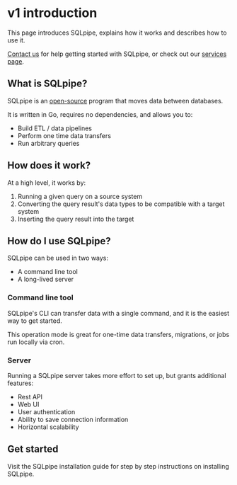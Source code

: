 # v1 introduction

This page introduces SQLpipe, explains how it works and describes how to use it.

[Contact us](https://sqlpipe.com/contact) for help getting started with SQLpipe, or check out our [services page](https://sqlpipe.com/services).

## What is SQLpipe?

SQLpipe is an [open-source](https://github.com/sqlpipe/sqlpipe) program that moves data between databases.

It is written in Go, requires no dependencies, and allows you to:

* Build ETL / data pipelines
* Perform one time data transfers
* Run arbitrary queries

## How does it work?

At a high level, it works by:

1. Running a given query on a source system
2. Converting the query result's data types to be compatible with a target system
3. Inserting the query result into the target

## How do I use SQLpipe?

SQLpipe can be used in two ways:

* A command line tool
* A long-lived server

### Command line tool

SQLpipe's CLI can transfer data with a single command, and it is the easiest way to get started.

This operation mode is great for one-time data transfers, migrations, or jobs run locally via cron.

### Server

Running a SQLpipe server takes more effort to set up, but grants additional features:

* Rest API
* Web UI
* User authentication
* Ability to save connection information
* Horizontal scalability

## Get started

Visit the SQLpipe installation guide for step by step instructions on installing SQLpipe.
